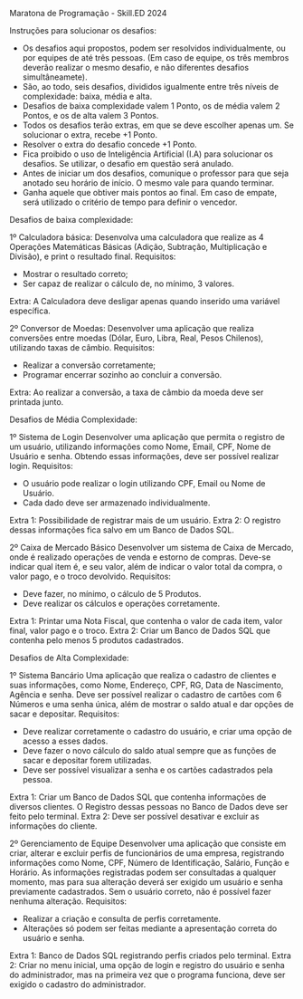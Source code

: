 ﻿Maratona de Programação - Skill.ED 2024

Instruções para solucionar os desafios:
* Os desafios aqui propostos, podem ser resolvidos individualmente, ou por equipes de até três pessoas. (Em caso de equipe, os três membros deverão realizar o mesmo desafio, e não diferentes desafios simultâneamete).
* São, ao todo, seis desafios, divididos igualmente entre três níveis de complexidade: baixa, média e alta.
* Desafios de baixa complexidade valem 1 Ponto, os de média valem 2 Pontos, e os de alta valem 3 Pontos.
* Todos os desafios terão extras, em que se deve escolher apenas um. Se solucionar o extra, recebe +1 Ponto.
* Resolver o extra do desafio concede +1 Ponto.
* Fica proibido o uso de Inteligência Artificial (I.A) para solucionar os desafios. Se utilizar, o desafio em questão será anulado.
* Antes de iniciar um dos desafios, comunique o professor para que seja anotado seu horário de início. O mesmo vale para quando terminar.
* Ganha aquele que obtiver mais pontos ao final. Em caso de empate, será utilizado o critério de tempo para definir o vencedor.


Desafios de baixa complexidade:

1º Calculadora básica:
Desenvolva uma calculadora que realize as 4 Operações Matemáticas Básicas (Adição, Subtração, Multiplicação e Divisão), e print o resultado final.
Requisitos:
* Mostrar o resultado correto;
* Ser capaz de realizar o cálculo de, no mínimo, 3 valores.
  
Extra: A Calculadora deve desligar apenas quando inserido uma variável específica.


2º Conversor de Moedas:
Desenvolver uma aplicação que realiza conversões entre moedas (Dólar, Euro, Libra, Real, Pesos Chilenos), utilizando taxas de câmbio.
Requisitos:
* Realizar a conversão corretamente;
* Programar encerrar sozinho ao concluir a conversão.
  
Extra: Ao realizar a conversão, a taxa de câmbio da moeda deve ser printada junto.



Desafios de Média Complexidade:

1º Sistema de Login
Desenvolver uma aplicação que permita o registro de um usuário, utilizando informações como Nome, Email, CPF, Nome de Usuário e senha. Obtendo essas informações, deve ser possível realizar login.
Requisitos:
* O usuário pode realizar o login utilizando CPF, Email ou Nome de Usuário.
* Cada dado deve ser armazenado individualmente.
  
Extra 1: Possibilidade de registrar mais de um usuário.
Extra 2: O registro dessas informações fica salvo em um Banco de Dados SQL.


2º Caixa de Mercado Básico
Desenvolver um sistema de Caixa de Mercado, onde é realizado operações de venda e estorno de compras. Deve-se indicar qual item é, e seu valor, além de indicar o valor total da compra, o valor pago, e o troco devolvido.
Requisitos:
* Deve fazer, no mínimo, o cálculo de 5 Produtos.
* Deve realizar os cálculos e operações corretamente.
  
Extra 1: Printar uma Nota Fiscal, que contenha o valor de cada item, valor final, valor pago e o troco.
Extra 2: Criar um Banco de Dados SQL que contenha pelo menos 5 produtos cadastrados.



Desafios de Alta Complexidade:

1º Sistema Bancário
Uma aplicação que realiza o cadastro de clientes e suas informações, como Nome, Endereço, CPF, RG, Data de Nascimento, Agência e senha.
Deve ser possível realizar o cadastro de cartões com 6 Números e uma senha única, além de mostrar o saldo atual e dar opções de sacar e depositar.
Requisitos:
* Deve realizar corretamente o cadastro do usuário, e criar uma opção de acesso a esses dados.
* Deve fazer o novo cálculo do saldo atual sempre que as funções de sacar e depositar forem utilizadas.
* Deve ser possível visualizar a senha e os cartões cadastrados pela pessoa.
  
Extra 1: Criar um Banco de Dados SQL que contenha informações de diversos clientes. O Registro dessas pessoas no Banco de Dados deve ser feito pelo terminal.
Extra 2: Deve ser possível desativar e excluir as informações do cliente.


2º Gerenciamento de Equipe
Desenvolver uma aplicação que consiste em criar, alterar e excluir perfis de funcionários de uma empresa, registrando informações como Nome, CPF, Número de Identificação, Salário, Função e Horário.
As informações registradas podem ser consultadas a qualquer momento, mas para sua alteração deverá ser exigido um usuário e senha previamente cadastrados. Sem o usuário correto, não é possível fazer nenhuma alteração.
Requisitos:
* Realizar a criação e consulta de perfis corretamente.
* Alterações só podem ser feitas mediante a apresentação correta do usuário e senha.

Extra 1: Banco de Dados SQL registrando perfis criados pelo terminal.
Extra 2: Criar no menu inicial, uma opção de login e registro do usuário e senha do administrador, mas na primeira vez que o programa funciona, deve ser exigido o cadastro do administrador.
